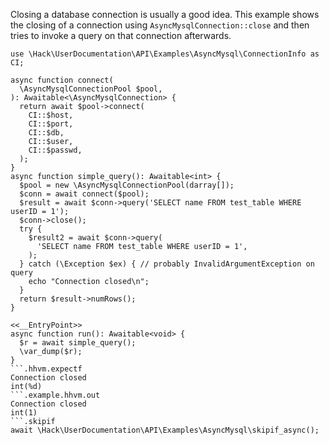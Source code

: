 Closing a database connection is usually a good idea. This example shows the closing of a connection using `AsyncMysqlConnection::close` and then tries to invoke a query on that connection afterwards.

```basic-usage.hack
use \Hack\UserDocumentation\API\Examples\AsyncMysql\ConnectionInfo as CI;

async function connect(
  \AsyncMysqlConnectionPool $pool,
): Awaitable<\AsyncMysqlConnection> {
  return await $pool->connect(
    CI::$host,
    CI::$port,
    CI::$db,
    CI::$user,
    CI::$passwd,
  );
}
async function simple_query(): Awaitable<int> {
  $pool = new \AsyncMysqlConnectionPool(darray[]);
  $conn = await connect($pool);
  $result = await $conn->query('SELECT name FROM test_table WHERE userID = 1');
  $conn->close();
  try {
    $result2 = await $conn->query(
      'SELECT name FROM test_table WHERE userID = 1',
    );
  } catch (\Exception $ex) { // probably InvalidArgumentException on query
    echo "Connection closed\n";
  }
  return $result->numRows();
}

<<__EntryPoint>>
async function run(): Awaitable<void> {
  $r = await simple_query();
  \var_dump($r);
}
```.hhvm.expectf
Connection closed
int(%d)
```.example.hhvm.out
Connection closed
int(1)
```.skipif
await \Hack\UserDocumentation\API\Examples\AsyncMysql\skipif_async();
```
